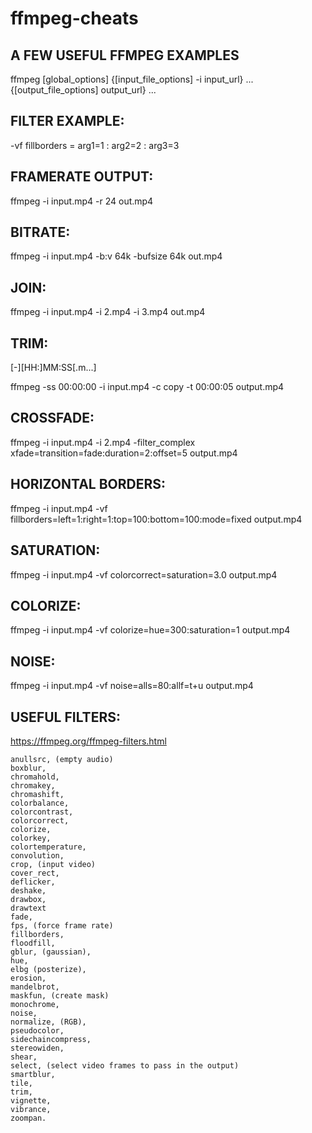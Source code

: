 # ffmpeg-cheats

A FEW USEFUL FFMPEG EXAMPLES
--------------

ffmpeg [global_options] {[input_file_options] -i input_url} ... {[output_file_options] output_url} ...

FILTER EXAMPLE: 
--------------
-vf fillborders = arg1=1 : arg2=2 : arg3=3

FRAMERATE OUTPUT:
-----------------
ffmpeg -i input.mp4 -r 24 out.mp4

BITRATE:
--------
ffmpeg -i input.mp4 -b:v 64k -bufsize 64k out.mp4

JOIN:
-----
ffmpeg -i input.mp4 -i 2.mp4 -i 3.mp4 out.mp4

TRIM:
-----
[-][HH:]MM:SS[.m...]

ffmpeg -ss 00:00:00 -i input.mp4 -c copy -t 00:00:05 output.mp4

CROSSFADE:
---------
ffmpeg -i input.mp4 -i 2.mp4 -filter_complex xfade=transition=fade:duration=2:offset=5 output.mp4
 
HORIZONTAL BORDERS:
--------
ffmpeg -i input.mp4 -vf fillborders=left=1:right=1:top=100:bottom=100:mode=fixed output.mp4

SATURATION:
-----------
ffmpeg -i input.mp4 -vf colorcorrect=saturation=3.0 output.mp4

COLORIZE:
---------
ffmpeg -i input.mp4 -vf colorize=hue=300:saturation=1 output.mp4

NOISE:
------
ffmpeg -i input.mp4 -vf noise=alls=80:allf=t+u output.mp4

USEFUL FILTERS:
--------------
https://ffmpeg.org/ffmpeg-filters.html

    anullsrc, (empty audio)
    boxblur, 
    chromahold,
    chromakey,
    chromashift,
    colorbalance,
    colorcontrast,
    colorcorrect,
    colorize,
    colorkey,
    colortemperature,
    convolution,
    crop, (input video)
    cover_rect,
    deflicker,
    deshake,
    drawbox,
    drawtext
    fade,
    fps, (force frame rate)
    fillborders,
    floodfill,
    gblur, (gaussian),
    hue,
    elbg (posterize),
    erosion,
    mandelbrot,
    maskfun, (create mask)
    monochrome,
    noise,
    normalize, (RGB),
    pseudocolor,
    sidechaincompress,
    stereowiden,
    shear,
    select, (select video frames to pass in the output)
    smartblur,
    tile,
    trim,
    vignette, 
    vibrance, 
    zoompan.
